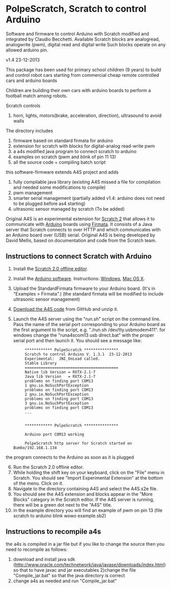 PolpeScratch, Scratch to control Arduino
===============

Software and firmware to control Arduino with Scratch modified and integrated by Claudio Becchetti.
Available Scratch blocks are analogread, analogwrite (pwm), digital read and digital write 
Such blocks operate on any allowed arduino pin.

v1.4 23-12-2013

This package has been used for primary school children (9 years) to build and control robot cars 
starting from commercial cheap remote controlled cars and arduino boards

Children are building their own cars with arduino boards to perform  a
football match among robots.

Scratch controls
1) horn, lights, motors(brake, acceleration, direction), ultrasound to avoid walls 

The directory includes

1) firmware based on standard firmata for arduino
2) extension for scratch with blocks for digital-analog read-write pwm
3) a a4s modified java program to connect scratch to arduino
4) examples on scratch (pwm and blink of pin 11 13)
5) all the source code + compiling batch script


this software-firmware extends A4S project and adds
1) fully compilable java library (existing A4S missed a file for compilation and needed some modifications to compile)
2) pwm management 
3) smarter serial management  (partially added v1.4: arduino does not need to be plugged before as4 starting)
4) ultrasonic sensor managed by scratch (To be added)



Original A4S is an experimental extension for [Scratch 2](http://scratch.mit.edu) that allows it to communicate with [Arduino](http://www.arduino.cc) boards using [Firmata](http://firmata.org/). It consists of a Java server that Scratch connects to over HTTP and which communicates with an Arduino board over (USB) serial. 
Original A4S is being developed by David Mellis, based on documentation and code from the Scratch team. 


## Instructions to connect Scratch with Arduino

1. Install the [Scratch 2.0 offline editor](http://scratch.mit.edu/scratch2download/). 
2. Install the [Arduino software](http://arduino.cc/en/Main/Software). Instructions: [Windows](http://arduino.cc/en/Guide/Windows), [Mac OS X](http://arduino.cc/en/Guide/MacOSX).
3. Upload the StandardFirmata firmware to your Arduino board. (It's in "Examples > Firmata".) (the standard firmata will be modified to include ultrasonic sensor management)
4. [Download the A4S code](https://github.com/cbecc/scratch4arduino/archive/master.zip ) from GitHub and unzip it.
5. Launch the A4S server using the "run.sh" script on the command line. Pass the name of the serial port corresponding to your Arduino board as the first argument to the script, e.g. "./run.sh /dev/tty.usbmodem411". 
for windows change the "runa4scom13 usb direct.bat" with the proper serial port and then launch it.
 You should see a message like: 

			************ PolpeScratch ***************
			Scratch to control Arduino V. 1.3.1  23-12-2013
			Experimental:  JNI_OnLoad called.
			Stable Library
			=========================================
			Native lib Version = RXTX-2.1-7
			Java lib Version   = RXTX-2.1-7
			problems on finding port COM13
			1 gnu.io.NoSuchPortException
			problems on finding port COM13
			2 gnu.io.NoSuchPortException
			problems on finding port COM13
			3 gnu.io.NoSuchPortException
			problems on finding port COM13
			...


			************ PolpeScratch ***************

			Arduino port COM13 working

			PolpeScratch http server for Scratch started on Bumbo/192.168.1.134



the program connects to the Arduino as soon as it is plugged
		
6. Run the Scratch 2.0 offline editor.
7. While holding the shift key on your keyboard, click on the "File" menu in Scratch. You should see "Import Experimental Extension" at the bottom of the menu. Click on it.
8. Navigate to the directory containing A4S and select the A4S.s2e file.
9. You should see the A4S extension and blocks appear in the "More Blocks" category in the Scratch editor. If the A4S server is running, there will be a green dot next to the "A4S" title. 
10. in the example directory you will find an example of pwm on pin 13 (file scratch to arduino blink wowo example.sb2)

## Instructions to recompile a4s 
the a4s is compiled in a jar file but if you like to change
the source then you need to recompile as follows:


1) download and install java sdk (http://www.oracle.com/technetwork/java/javase/downloads/index.html)
  so that to have javac and jar executables
2)change the file "Compile_jar.bat" so that the java directory is correct
3) change a4s as needed and run "Compile_jar.bat"
